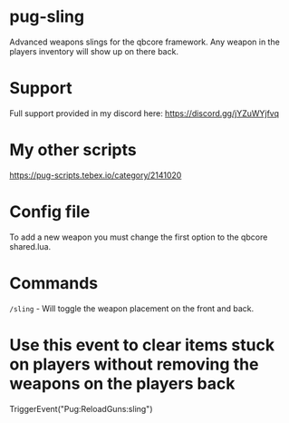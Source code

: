# pug-sling
Advanced weapons slings for the qbcore framework. Any weapon in the players inventory will show up on there back.

# Support
Full support provided in my discord here: https://discord.gg/jYZuWYjfvq

# My other scripts
https://pug-scripts.tebex.io/category/2141020

# Config file
To add a new weapon you must change the first option to the qbcore shared.lua.

# Commands
`/sling` - Will toggle the weapon placement on the front and back.

# Use this event to clear items stuck on players without removing the weapons on the players back
TriggerEvent("Pug:ReloadGuns:sling")